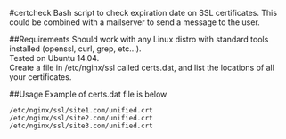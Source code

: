 #certcheck
Bash script to check expiration date on SSL certificates.
This could be combined with a mailserver to send a message to the user.

##Requirements
Should work with any Linux distro with standard tools installed (openssl, curl, grep, etc...).  
Tested on Ubuntu 14.04.  
Create a file in /etc/nginx/ssl called certs.dat, and list the locations of all your certificates.

##Usage
Example of certs.dat file is below
```
/etc/nginx/ssl/site1.com/unified.crt
/etc/nginx/ssl/site2.com/unified.crt
/etc/nginx/ssl/site3.com/unified.crt
```
